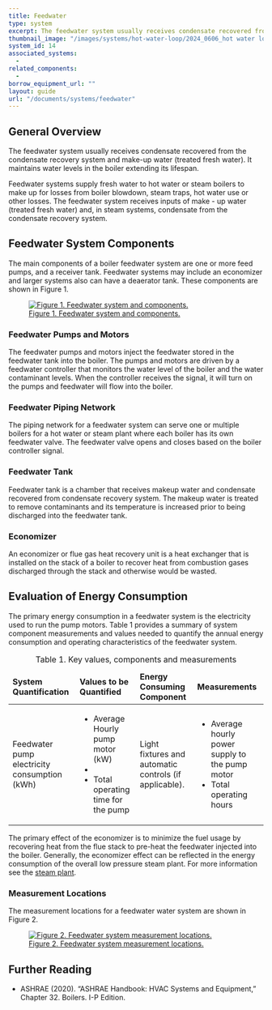 ```yaml
---
title: Feedwater
type: system
excerpt: The feedwater system usually receives condensate recovered from the condensate recovery system and make-up water (treated fresh water). It maintains water levels in the boiler extending its lifespan.
thumbnail_image: "/images/systems/hot-water-loop/2024_0606_hot water loop system_thumbnail.jpg"
system_id: 14
associated_systems:
  - 
related_components:
  - 
borrow_equipment_url: ""
layout: guide
url: "/documents/systems/feedwater"
---
```


## General Overview

The feedwater system usually receives condensate recovered from the condensate recovery system and make-up water (treated fresh water). It maintains water levels in the boiler extending its lifespan.

Feedwater systems supply fresh water to hot water or steam boilers to make up for losses from
boiler blowdown, steam traps, hot water use or other losses. The feedwater system receives inputs of make - up water (treated fresh water) and, in steam systems, condensate from the condensate recovery system.

## Feedwater System Components

The main components of a boiler feedwater system are one or more feed pumps, and a receiver tank. Feedwater systems may include an economizer and larger systems also can have a deaerator tank. These components are shown in Figure 1.

<a href="">
<figure class="figure">
  <img src="" class="figure-img img-fluid rounded" alt="Figure 1. Feedwater system and components.">
  <figcaption class="figure-caption text-left">Figure 1. Feedwater system and components.</figcaption>
</figure>
</a>

### Feedwater Pumps and Motors 

The feedwater pumps and motors inject the feedwater stored in the feedwater tank into the boiler. The pumps and motors are driven by a feedwater controller that monitors the water level of the boiler and the water contaminant levels. When the controller receives the signal, it will turn on the pumps and feedwater will flow into the boiler.  

### Feedwater Piping Network 

The piping network for a feedwater system can serve one or multiple boilers for a hot water or steam plant where each boiler has its own feedwater valve. The feedwater valve opens and closes based on the boiler controller signal. 

### Feedwater Tank 

Feedwater tank is a chamber that receives makeup water and condensate recovered from condensate recovery system. The makeup water is treated to remove contaminants and its temperature is increased prior to being discharged into the feedwater tank.  

### Economizer 

An economizer or flue gas heat recovery unit is a heat exchanger that is installed on the stack of a boiler to recover heat from combustion gases discharged through the stack and otherwise would be wasted.

## Evaluation of Energy Consumption 

The primary energy consumption in a feedwater system is the electricity used to run the pump motors. Table 1 provides a summary of system component measurements and values needed to quantify the annual energy consumption and operating characteristics of the feedwater system.

<table>
    <caption>Table 1. Key values, components and measurements</caption>
    <thead>
        <tr>
            <td>
                <strong>System Quantification</strong>
            </td>
            <td>
                <strong>Values to be Quantified</strong>
            </td>
            <td>
                <strong>Energy Consuming Component</strong>
            </td>
            <td>
                <strong>Measurements</strong>
            </td>
        </tr>
    <tbody>
        <tr>
            <td>
                Feedwater pump electricity consumption (kWh)
            </td>
            <td>
                <ul>
                <li>Average Hourly pump motor (kW)<li>
                <li>Total operating time for the pump</li>
                </ul>
            </td>
            <td>
                Light fixtures and automatic controls (if applicable).
            </td>
            <td>
                <ul>
                <li>Average hourly power supply to the pump motor</li>
                <li>Total operating hours</li>
                </ul>
            </td>
        </tr>
    </tbody>
</table>

The primary effect of the economizer is to minimize the fuel usage by recovering heat from the flue stack to pre-heat the feedwater injected into the boiler. Generally, the economizer effect can be reflected in the energy consumption of the overall low pressure steam plant. For more information see the <a href="/documents/plants/water-cooled-chilled-water-plant">steam plant</a>. 

### Measurement Locations 

The measurement locations for a feedwater water system are shown in Figure 2. 

<a href="">
<figure class="figure">
  <img src="" class="figure-img img-fluid rounded" alt="Figure 2. Feedwater system measurement locations.">
  <figcaption class="figure-caption text-left">Figure 2. Feedwater system measurement locations.</figcaption>
</figure>
</a>

## Further Reading

- ASHRAE (2020). “ASHRAE Handbook: HVAC Systems and Equipment,” Chapter 32. Boilers. I-P Edition. 